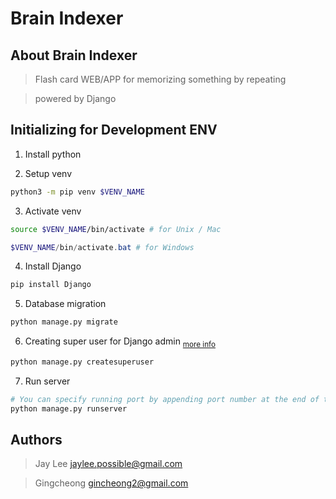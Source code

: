 # Brain Indexer

## About Brain Indexer

> Flash card WEB/APP for memorizing something by repeating

> powered by Django

## Initializing for Development ENV

1. Install python

2. Setup venv

```bash
python3 -m pip venv $VENV_NAME
```

3. Activate venv

```bash
source $VENV_NAME/bin/activate # for Unix / Mac
```

```powershell
$VENV_NAME/bin/activate.bat # for Windows
```

4. Install Django

```bash
pip install Django
```

5. Database migration

```bash
python manage.py migrate
```

6. Creating super user for Django admin <sub>[more info](https://docs.djangoproject.com/en/3.1/intro/tutorial02/#introducing-the-django-admin)</sub>

```bash
python manage.py createsuperuser
```

7. Run server

```bash
# You can specify running port by appending port number at the end of this command
python manage.py runserver
```

## Authors

> Jay Lee <jaylee.possible@gmail.com>

> Gingcheong <gincheong2@gmail.com>
